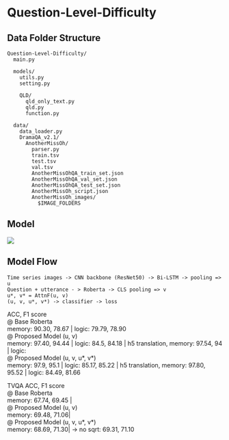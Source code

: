 # Question-Level-Difficulty

## Data Folder Structure
```
Question-Level-Difficulty/
  main.py
  
  models/
    utils.py
    setting.py
    
    QLD/
      qld_only_text.py
      qld.py
      function.py
      
  data/
    data_loader.py
    DramaQA_v2.1/
      AnotherMissOh/
        parser.py
        train.tsv
        test.tsv
        val.tsv
        AnotherMissOhQA_train_set.json
        AnotherMissOhQA_val_set.json
        AnotherMissOhQA_test_set.json
        AnotherMissOh_script.json
        AnotherMissOh_images/
          $IMAGE_FOLDERS
```
## Model
<img src='https://user-images.githubusercontent.com/55969260/114975390-27e20c80-9ebf-11eb-932c-b05ee0b2a1ce.png'>

## Model Flow

```
Time series images -> CNN backbone (ResNet50) -> Bi-LSTM -> pooling => u
Question + utterance - > Roberta -> CLS pooling => v 
u*, v* = AttnF(u, v)
(u, v, u*, v*) -> classifier -> loss
```
ACC, F1 score <br>
@ Base Roberta <br>
memory: 90.30, 78.67 | logic: 79.79, 78.90 <br>
@ Proposed Model (u, v)<br>
memory: 97.40, 94.44 | logic: 84.5, 84.18 | h5 translation, memory: 97.54, 94 | logic: <br>
@ Proposed Model (u, v, u*, v*) <br>
memory: 97.9, 95.1 | logic: 85.17, 85.22 | h5 translation, memory: 97.80, 95.52 | logic: 84.49, 81.66<br>

TVQA ACC, F1 score <br>
@ Base Roberta <br>
memory: 67.74, 69.45 | <br>
@ Proposed Model (u, v)<br>
memory: 69.48, 71.06| <br>
@ Proposed Model (u, v, u*, v*) <br>
memory: 68.69, 71.30| -> no sqrt: 69.31, 71.10 <br>
